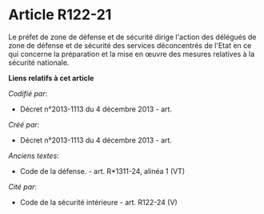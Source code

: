 # Article R122-21

Le préfet de zone de défense et de sécurité dirige l'action des délégués de zone de défense et de sécurité des services
déconcentrés de l'Etat en ce qui concerne la préparation et la mise en œuvre des mesures relatives à la sécurité nationale.

**Liens relatifs à cet article**

_Codifié par_:

  - Décret n°2013-1113 du 4 décembre 2013 - art.

_Créé par_:

  - Décret n°2013-1113 du 4 décembre 2013 - art.

_Anciens textes_:

  - Code de la défense. - art. R*1311-24, alinéa 1 (VT)

_Cité par_:

  - Code de la sécurité intérieure - art. R122-24 (V)
